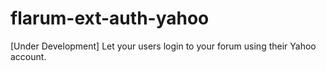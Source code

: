 # flarum-ext-auth-yahoo
[Under Development] Let your users login to your forum using their Yahoo account.
